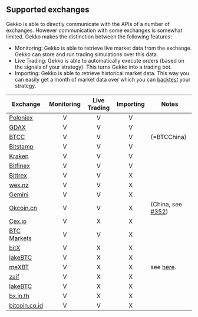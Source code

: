 ## Supported exchanges

Gekko is able to directly communicate with the APIs of a number of exchanges. However communication with some exchanges is somewhat limited. Gekko makes the distinction between the following features:

- Monitoring: Gekko is able to retrieve live market data from the exchange. Gekko can store and run trading simulations over this data.
- Live Trading: Gekko is able to automatically execute orders (based on the signals of your strategy). This turns Gekko into a trading bot.
- Importing: Gekko is able to retrieve historical market data. This way you can easily get a month of market data over which you can [backtest](../features/backtesting.md) your strategy.

| Exchange        | Monitoring | Live Trading | Importing | Notes |
| --------------- |:----------:|:-------:|:---------:|-------|
| [Poloniex](https://poloniex.com/)      | V | V | V | |
| [GDAX](https://gdax.com/)      | V | V | V | |
| [BTCC](https://btcc.com/)      | V | V | V | (=BTCChina) |
| [Bitstamp](https://bitstamp.com/)      | V | V | V | |
| [Kraken](https://kraken.com/)      | V | V | V | |
| [Bitfinex](https://bitfinex.com/)      | V | V | V | |
| [Bittrex](https://bittrex.com/)      | V | V | X | |
| [wex.nz](https://wex.nz/)      | V | V | X | |
| [Gemini](https://gemini.com/)      | V | V | X | |
| [Okcoin.cn](https://www.okcoin.cn/)      | V | V | X | (China, see [#352](https://github.com/askmike/gekko/pull/352)) |
| [Cex.io](https://cex.io/)      | V | X | X | |
| [BTC Markets](https://btcmarkets.net)      | V | V | X | |
| [bitX](https://www.bitx.co/)      | V | X | X | |
| [lakeBTC](https://lakebtc.com/)      | V | X | X | |
| [meXBT](https://mexbt.com/)      | V | X | X | see [here](https://github.com/askmike/gekko/issues/288#issuecomment-223810974). |
| [zaif](https://zaif.jp/trade_btc_jpy)      | V | X | X | |
| [lakeBTC](https://lakebtc.com/)      | V | X | X | |
| [bx.in.th](https://bx.in.th/)      | V | X | X | |
| [bitcoin.co.id](https://vip.bitcoin.co.id/)      | V | V | X | |
